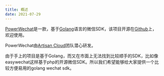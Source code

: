 ```yaml
---
title: 概述
date: 2021-07-29
---
```


[PowerWechat](https://github.com/ArtisanCloud/PowerWeChat)是一款，基于[Golang](https://golang.org)语言的微信SDK，该项目开源在[Github](https://github.com/ArtisanCloud/PowerWeChat)上，欢迎使用。

PowerWechat由[Artisan Cloud](https://github.com/ArtisanCloud)团队潜心研发。

由于手上的项目是基于Golang，而又在市面上无法找到比较顺手的SDK，比如像easywechat这样基于php的开源微信SDK。所以我们希望能够给大家提供一个比较方便易用的golang wechat sdk。
